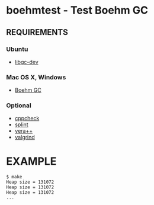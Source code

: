 # boehmtest - Test Boehm GC

## REQUIREMENTS

### Ubuntu

 - [libgc-dev](http://packages.ubuntu.com/search?keywords=libgc-dev&searchon=names)

### Mac OS X, Windows

 - [Boehm GC](http://www.hpl.hp.com/personal/Hans_Boehm/gc/)

### Optional

* [cppcheck](http://cppcheck.sourceforge.net/)
* [splint](http://www.splint.org/)
* [vera++](https://bitbucket.org/verateam/vera/wiki/Home)
* [valgrind](http://valgrind.org/)

# EXAMPLE

	$ make
	Heap size = 131072
	Heap size = 131072
	Heap size = 131072
	...
